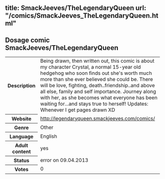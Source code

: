 title: SmackJeeves/TheLegendaryQueen
url: "/comics/SmackJeeves_TheLegendaryQueen.html"
---
Dosage comic SmackJeeves/TheLegendaryQueen
-----------------------------------------

<table class="comicinfo">
<tr>
<th>Description</th><td>Being drawn, then written out, this comic is about my character Crystal, a normal 15-year old hedgehog who soon finds out she's worth much more than she ever believed she could be. There will be love, fighting, death..friendship..and above all else, family and self importance. Journey along with her, as she becomes what everyone has been waiting for...and stays true to herself! Updates: Whenever I get pages drawn XD</td>
</tr>
<tr>
<th>Website</th><td><a href="http://legendaryqueen.smackjeeves.com/comics/">http://legendaryqueen.smackjeeves.com/comics/</a></td>
</tr>
<tr>
<th>Genre</th><td>Other</td>
</tr>
<tr>
<th>Language</th><td>English</td>
</tr>
<tr>
<th>Adult content</th><td>yes</td>
</tr>
<tr>
<th>Status</th><td>error on 09.04.2013</td>
</tr>
<tr>
<th>Votes</th><td>0</div></td>
</tr>
</table>
